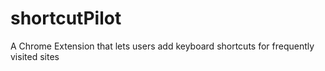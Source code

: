 # shortcutPilot
A Chrome Extension that lets users add keyboard shortcuts for frequently visited sites 
